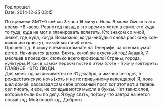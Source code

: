 Год прошел  
Date: 2014-12-25 03:15

По времени GMT+0 сейчас 3 часа 16 минут. Ночь. В моем Омске в это время +6 часов. Ровно год назад в это время я летел в самолете куда-то туда, куда не мог и планировать полететь. Кто знаком со мной, знают, где, куда, когда. Возможно, когда-нибудь я снова расскажу кое-какие истории тут, но сейчас не об этом.  
Прошел год. Я сижу в темной комнате на Тенерифе, за окном шумит ветер. Начинается шторм. Блять, какой же ахуенный год! Ааааай, 7 месяцев в поездках, столько всего произошло! Страны, города, культуры. И как в самом первом посте в этом блоге - я хочу повторить: ГЛАВНОЕ - ЭТО ЛЮДИ.  
Для меня год заканчивается не 31 декабря, а именно сегодня, в рождественскую ночь (хоть и не по привычному календарю). Я, пока шел домой, рассказал сам себе огромный пост, вот этот вот, а теперь сел писать, и все, не складываются мысли в буквы. Нет таких слов, которые были бы по делу. Я буду спать, потому что завтра начнется новый год. Мой новый год. Доброго!  
  